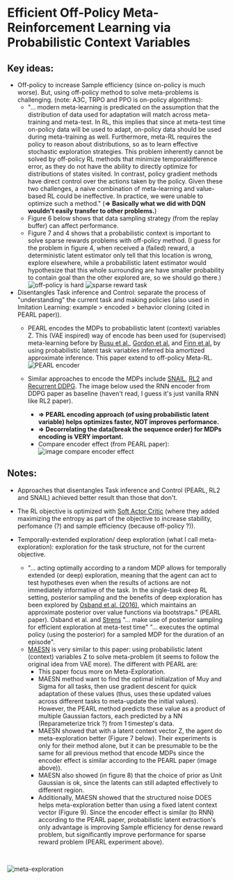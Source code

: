 # Efficient Off-Policy Meta-Reinforcement Learning via Probabilistic Context Variables

## Key ideas:

- Off-policy to increase Sample efficiency (since on-policy is much worse). But, using off-policy method to solve meta-problems is challenging. (note: A3C, TRPO and PPO is on-policy algorithms):
   - "... modern meta-learning is predicated on the assumption that the distribution of data used for adaptation will
match across meta-training and meta-test. In RL, this implies that since at meta-test time on-policy data will be used
to adapt, on-policy data should be used during meta-training as well. Furthermore, meta-RL requires the policy to reason about distributions, so as to learn effective stochastic exploration strategies. This problem inherently cannot be solved by off-policy RL methods that minimize temporaldifference error, as they do not have the ability to directly optimize for distributions of states visited. In contrast, policy gradient methods have direct control over the actions taken by the policy. Given these two challenges, a naive combination of meta-learning and value-based RL could be ineffective. In practice, we were unable to optimize such a method." (**=> Basically what we did with DQN wouldn't easily transfer to other problems.**)
   - Figure 6 below shows that data sampling strategy (from the replay buffer) can affect performance.
   - Figure 7 and 4 shows that a probabilistic context is important to solve sparse rewards problems with off-policy method. (I guess for the problem in figure 4, when received a (failed) reward, a deterministic latent estimator only tell that this location is wrong, explore elsewhere, while a probabilistic latent estimator would hypothesize that this whole surrounding are have smaller probability to contain goal than the other explored are, so we should go there.)
   ![off-policy is hard](https://github.com/duongnhatthang/MetaRL-Literature-Review/blob/master/images/off_policy_is_hard.png)
   ![sparse reward task](https://github.com/duongnhatthang/MetaRL-Literature-Review/blob/master/images/sparse_reward.png)
- Disentangles Task inference and Control: separate the process of "understanding" the current task and making policies (also used in Imitation Learning: example > encoded > behavior cloning (cited in PEARL paper)).
   - PEARL encodes the MDPs to probabilistic latent (context) variables Z. This (VAE inspired) way of encode has been used for (supervised) meta-learning before by [Rusu et al.](https://arxiv.org/abs/1807.05960), [Gordon et al.](https://arxiv.org/abs/1805.09921) and [Finn et al.](https://arxiv.org/abs/1806.02817) by using probabilistic latent task variables inferred bia amortized approximate inference. This paper extend to off-policy Meta-RL.
    ![PEARL encoder](https://github.com/duongnhatthang/MetaRL-Literature-Review/blob/master/images/PEARL_encoder.png)
   - Similar approaches to encode the MDPs include [SNAIL](https://arxiv.org/pdf/1707.03141.pdf), [RL2](https://arxiv.org/pdf/1611.02779.pdf) and [Recurrent DDPG](https://arxiv.org/abs/1512.04455). The image below used the RNN encoder from DDPG paper as baseline (haven't read, I guess it's just vanilla RNN like RL2 paper).
 
     + **=> PEARL encoding approach (of using probabilistic latent variable) helps optimizes faster, NOT improves performance.**
     + **=> Decorrelating the data(break the sequence order) for MDPs encoding is VERY important.**
  
     - Compare encoder effect (from PEARL paper): ![image compare encoder effect](https://github.com/duongnhatthang/MetaRL-Literature-Review/blob/master/images/encoder.png)

## Notes:
- Approaches that disentangles Task inference and Control (PEARL, RL2 and SNAIL) achieved better result than those that don't.
- The RL objective is optimized with [Soft Actor Critic](https://arxiv.org/pdf/1801.01290.pdf) (where they added maximizing the entropy as part of the objective to increase stability, perfomance (?) and sample efficiency (because off-policy ?)).

- Temporally-extended exploration/ deep exploration (what I call meta-exploration): exploration for the task structure, not for the current objective. 
   - "... acting optimally according to a random MDP allows for temporally extended (or deep) exploration, meaning that the agent can act to test hypotheses even when the results of actions are not immediately informative of the task. In the single-task deep RL setting, posterior sampling and the benefits of deep exploration has been explored by [Osband et al. (2016)](https://arxiv.org/abs/1306.0940), which maintains an approximate posterior over value functions via bootstraps." (PEARL paper). Osband et al. and [Strens](https://arxiv.org/pdf/1802.07245.pdf) "... make use of posterior sampling for efficient exploration at meta-test time" "... executes the optimal policy (using the posterior) for a sampled MDP for the duration of an episode".
   - [MAESN](https://arxiv.org/pdf/1802.07245.pdf) is very similar to this paper: using probabilistic latent (context) variables Z to solve meta-problem (it seems to follow the original idea from VAE more). The different with PEARL are:
     + This paper focus more on Meta-Exploration. 
     + MAESN method want to find the optimal initialzation of Muy and Sigma for all tasks, then use gradient descent for quick adaptation of these values (thus, uses these updated values across different tasks to meta-update the initial values). However, the PEARL method predicts these value as a product of multiple Gaussian factors, each predicted by a NN (Reparameterize trick ?) from 1 timestep's data.
     + MAESN showed that with a latent context vector Z, the agent do meta-exploration better (Figure 7 below). Their experiments is only for their method alone, but it can be presumable to be the same for all previous method that encode MDPs since the encoder effect is similar according to the PEARL paper (image above)).
     + MAESN also showed (in figure 8) that the choice of prior as Unit Gaussian is ok, since the latents can still adapted effectively to different region.
     + Additionally, MAESN showed that the structured noise DOES helps meta-exploration better than using a fixed latent context vector (Figure 9). Since the encoder effect is similar (to RNN) according to the PEARL paper, probabilistic latent extraction's only advantage is improving Sample efficiency for dense reward problem, but significantly improve performance for sparse reward problem (PEARL experiment above).
     
<br/>     

![meta-exploration](https://github.com/duongnhatthang/MetaRL-Literature-Review/blob/master/images/meta_exploration.png)

     
